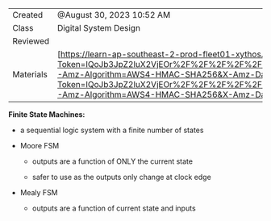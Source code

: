 

|   |   |
|---|---|
|Created|@August 30, 2023 10:52 AM|
|Class|Digital System Design|
|Reviewed||
|Materials|[https://learn-ap-southeast-2-prod-fleet01-xythos.content.blackboardcdn.com/5ddb108fe0c42/22621676?X-Blackboard-S3-Bucket=learn-ap-southeast-2-prod-fleet01-xythos&X-Blackboard-Expiration=1693375200000&X-Blackboard-Signature=uW6DsKqPznETgleRya5tnrAxjX5ONOdrhlYjqqiDUFo%3D&X-Blackboard-Client-Id=301603&X-Blackboard-S3-Region=ap-southeast-2&response-cache-control=private%2C%20max-age%3D21600&response-content-disposition=inline%3B%20filename%2A%3DUTF-8%27%27LECTURE07_DSD_2023.pdf&response-content-type=application%2Fpdf&X-Amz-Security-Token=IQoJb3JpZ2luX2VjEOr%2F%2F%2F%2F%2F%2F%2F%2F%2F%2FwEaDmFwLXNvdXRoZWFzdC0yIkcwRQIhAIp4f1%2F3AbJ0xOttCzds5yTTC5E%2Bsn8EbUqh1qDnVtABAiBGodP8sSkeOxBILU08wkQVpIpZ%2FcDwfxlULGwLXGmQOyrNBQiz%2F%2F%2F%2F%2F%2F%2F%2F%2F%2F8BEAAaDDU1NjkwMzg2MTM2MSIMmlrrI2pB2lx6TCJdKqEF0aZyzPPNcJ4oLsT7y%2BikMMk88pw%2BjT%2FGEOyKUqUsR%2F8nlZK4v5URhzxz7d%2BdcrlpJ6Nn%2BK9TdeBi3ru0TYKj9zg%2B5wtwOo0dr42IHSNydQ%2FQ4AVMOljvwfWiRcxUSodl5pIc3rVb5PBEfi3ZfBVjsQyQf4aNgflknwDWM68zliRx28zgVX2K97gIQ%2FQ3wTmSbwoPGB7xPsEqE9kkJEDAF%2B2qthUfKz2thKxvXAHpVpi6rAOyPvKAIMEnaaQoWj25Y3Mxpt1579Ma2tT844uWZRDhBthVWrqqtwqTQqFGA0whJrdhLWW%2FrfXwPpdCpikDFuPw%2BUJ2mjCjuq%2BXuHG7LmBC%2FEMc5RnWGBg5C2mUWzqP7g2BBCwo0DULn0D6tPCNfH%2B%2FpaaYDYB9MM6dBHVZVpVY0%2FR8QYr44Fbrcz6%2F9bJkHCY544zJbnsMG%2B6Ha7mxKBqHClz5fTx1aKlOXQvSsSZzRCSEOVNX0wkft%2Bulsv6Le8v2Uv3mvzZ%2FCthIOE7vehMtI9ZmvLVonOK4a4zG%2BywEHwsFl4GwUtEjykw8JHRTaOyHKK60ZtEBT0bIk93qULZ8Jk3uHvyuNv1w4bJNT9o3gWuhiAv3WrcHTsWwXgYB6qVO9iUbqwFqN8yMfS%2FuTwGg9mcev25%2B3AQ9a5jsdoRXBZFFCb3P02GWIGHPaqksLhtXxIG9THEJsQa2lSN%2BHsICLwf%2B8iZtt0nLFnDedDWb0Sh3O%2FASfAHjmZZtQ1Vz5uClLuaD4sIWXgxuktkit297HCuZOsC3pnrrByDmk4hZdFz3aSL9UkAPi0qgswGu3GHMA7pTUAfMU0tko4m07CTFKhuQBdaAwrhwaXE1luX3UrNtizFTjz7QQ5PyJOenVHlZY1Xyl2IegJ%2BNxnUOwjDuvLqnBjqxARSHw6EDDp5oRNWDfsPyUQTbv5b9LmGNw99ddsREvNFUoMHO8CFovgzcB3rre6ZNq%2F7uUdx%2Bv2wgzJmDoj9Gk5reUgOsRTIVcbf0a%2FrqUVyxAQGbpjv1DwvqNEcDaOdC2R93E4ZSS2lo4mE1f2HfWEcQwquzshBwtj4qBxycGgTXUOFec85kbJeF9E3TzgA2%2FxAZ7W%2BykAv9mA3QOHbH0sPKBBcK5mgZMQbykGMtjT520w%3D%3D&X-Amz-Algorithm=AWS4-HMAC-SHA256&X-Amz-Date=20230830T000000Z&X-Amz-SignedHeaders=host&X-Amz-Expires=21600&X-Amz-Credential=ASIAYDKQORRYTASZGB5C%2F20230830%2Fap-southeast-2%2Fs3%2Faws4_request&X-Amz-Signature=c0d62a3e9175c23a0ebbd698eca0b090a02722dc861f965b6ec5da7b15eee5ac](https://learn-ap-southeast-2-prod-fleet01-xythos.content.blackboardcdn.com/5ddb108fe0c42/22621676?X-Blackboard-S3-Bucket=learn-ap-southeast-2-prod-fleet01-xythos&X-Blackboard-Expiration=1693375200000&X-Blackboard-Signature=uW6DsKqPznETgleRya5tnrAxjX5ONOdrhlYjqqiDUFo%3D&X-Blackboard-Client-Id=301603&X-Blackboard-S3-Region=ap-southeast-2&response-cache-control=private%2C%20max-age%3D21600&response-content-disposition=inline%3B%20filename%2A%3DUTF-8%27%27LECTURE07_DSD_2023.pdf&response-content-type=application%2Fpdf&X-Amz-Security-Token=IQoJb3JpZ2luX2VjEOr%2F%2F%2F%2F%2F%2F%2F%2F%2F%2FwEaDmFwLXNvdXRoZWFzdC0yIkcwRQIhAIp4f1%2F3AbJ0xOttCzds5yTTC5E%2Bsn8EbUqh1qDnVtABAiBGodP8sSkeOxBILU08wkQVpIpZ%2FcDwfxlULGwLXGmQOyrNBQiz%2F%2F%2F%2F%2F%2F%2F%2F%2F%2F8BEAAaDDU1NjkwMzg2MTM2MSIMmlrrI2pB2lx6TCJdKqEF0aZyzPPNcJ4oLsT7y%2BikMMk88pw%2BjT%2FGEOyKUqUsR%2F8nlZK4v5URhzxz7d%2BdcrlpJ6Nn%2BK9TdeBi3ru0TYKj9zg%2B5wtwOo0dr42IHSNydQ%2FQ4AVMOljvwfWiRcxUSodl5pIc3rVb5PBEfi3ZfBVjsQyQf4aNgflknwDWM68zliRx28zgVX2K97gIQ%2FQ3wTmSbwoPGB7xPsEqE9kkJEDAF%2B2qthUfKz2thKxvXAHpVpi6rAOyPvKAIMEnaaQoWj25Y3Mxpt1579Ma2tT844uWZRDhBthVWrqqtwqTQqFGA0whJrdhLWW%2FrfXwPpdCpikDFuPw%2BUJ2mjCjuq%2BXuHG7LmBC%2FEMc5RnWGBg5C2mUWzqP7g2BBCwo0DULn0D6tPCNfH%2B%2FpaaYDYB9MM6dBHVZVpVY0%2FR8QYr44Fbrcz6%2F9bJkHCY544zJbnsMG%2B6Ha7mxKBqHClz5fTx1aKlOXQvSsSZzRCSEOVNX0wkft%2Bulsv6Le8v2Uv3mvzZ%2FCthIOE7vehMtI9ZmvLVonOK4a4zG%2BywEHwsFl4GwUtEjykw8JHRTaOyHKK60ZtEBT0bIk93qULZ8Jk3uHvyuNv1w4bJNT9o3gWuhiAv3WrcHTsWwXgYB6qVO9iUbqwFqN8yMfS%2FuTwGg9mcev25%2B3AQ9a5jsdoRXBZFFCb3P02GWIGHPaqksLhtXxIG9THEJsQa2lSN%2BHsICLwf%2B8iZtt0nLFnDedDWb0Sh3O%2FASfAHjmZZtQ1Vz5uClLuaD4sIWXgxuktkit297HCuZOsC3pnrrByDmk4hZdFz3aSL9UkAPi0qgswGu3GHMA7pTUAfMU0tko4m07CTFKhuQBdaAwrhwaXE1luX3UrNtizFTjz7QQ5PyJOenVHlZY1Xyl2IegJ%2BNxnUOwjDuvLqnBjqxARSHw6EDDp5oRNWDfsPyUQTbv5b9LmGNw99ddsREvNFUoMHO8CFovgzcB3rre6ZNq%2F7uUdx%2Bv2wgzJmDoj9Gk5reUgOsRTIVcbf0a%2FrqUVyxAQGbpjv1DwvqNEcDaOdC2R93E4ZSS2lo4mE1f2HfWEcQwquzshBwtj4qBxycGgTXUOFec85kbJeF9E3TzgA2%2FxAZ7W%2BykAv9mA3QOHbH0sPKBBcK5mgZMQbykGMtjT520w%3D%3D&X-Amz-Algorithm=AWS4-HMAC-SHA256&X-Amz-Date=20230830T000000Z&X-Amz-SignedHeaders=host&X-Amz-Expires=21600&X-Amz-Credential=ASIAYDKQORRYTASZGB5C%2F20230830%2Fap-southeast-2%2Fs3%2Faws4_request&X-Amz-Signature=c0d62a3e9175c23a0ebbd698eca0b090a02722dc861f965b6ec5da7b15eee5ac)|

********************************************Finite State Machines:********************************************

- a sequential logic system with a finite number of states

- Moore FSM
    
    - outputs are a function of ONLY the current state
    
    - safer to use as the outputs only change at clock edge

- Mealy FSM
    - outputs are a function of current state and inputs
